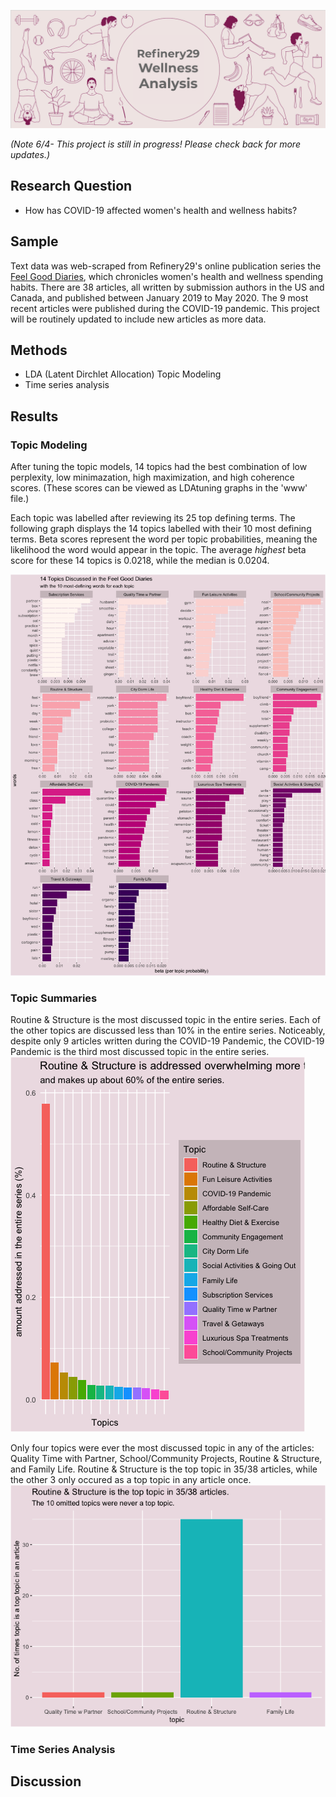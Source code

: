 ![header](www/header2.png)


*(Note 6/4- This project is still in progress! Please check back for more updates.)*

## Research Question
* How has COVID-19 affected women's health and wellness habits?

## Sample
Text data was web-scraped from Refinery29's online publication series the [Feel Good Diaries](https://www.refinery29.com/en-us/feel-good-diaries?utm_source=facebook.com&utm_medium=adsales&utm_campaign=ES_VenusVeraBradley/Venus&fbclid=IwAR0dbdfif3nApRxN4nrqJI-e7I0wfNaGJliSVc5-hg7n-hjatc3_hrxyo_M), which chronicles women's health and wellness spending habits. There are 38 articles, all written by submission authors in the US and Canada, and published between January 2019 to May 2020. The 9 most recent articles were published during the COVID-19 pandemic. This project will be routinely updated to include new articles as more data. 

## Methods
* LDA (Latent Dirchlet Allocation) Topic Modeling
* Time series analysis

## Results

### Topic Modeling
After tuning the topic models, 14 topics had the best combination of low perplexity, low minimazation, high maximization, and high coherence scores. (These scores can be viewed as LDAtuning graphs in the 'www' file.) 

Each topic was labelled after reviewing its 25 top defining terms. The following graph displays the 14 topics labelled with their 10 most defining terms. Beta scores represent the word per topic probabilities, meaning the likelihood the word would appear in the topic. The average *highest* beta score for these 14 topics is 0.0218, while the median is 0.0204. 

![topics](www/Rplot01.png)

### Topic Summaries

Routine & Structure is the most discussed topic in the entire series. Each of the other topics are discussed less than 10% in the entire series. Noticeably, despite only 9 articles written during the COVID-19 Pandemic, the COVID-19 Pandemic is the third most discussed topic in the entire series. 
![top_topics](www/Rplot02.png)

Only four topics were ever the most discussed topic in any of the articles: Quality Time with Partner, School/Community Projects, Routine & Structure, and Family Life.  Routine & Structure is the top topic in 35/38 articles, while the other 3 only occured as a top topic in any article once.
![top_topics2](www/routine_structure_top_topic.png)

### Time Series Analysis


## Discussion
